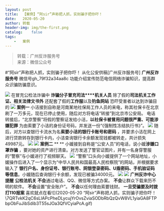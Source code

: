 ```yaml
---
layout:	post
title:	【案例】“阿sir”声称把人抓，实则骗子把你吓！
date:	2020-05-20
author:	转载
header-img:	img/the-first.png
catalog:	false
tags:
	-	案例
---
```


<blockquote><p>转载：广州反诈服务号<br>
来源：微信公众号</p></blockquote>

#“阿sir”声称把人抓，实则骗子把你吓！
从化公安供稿[广州反诈服务号]
**广州反诈服务号**
微信号gh_79f32a34aa8c
功能介绍宣传防范电信网络诈骗知识，提高群众识骗防骗意识。

![]({{site.baseurl}}/postimg/U80CvqU0rQoj28lia8ADCL5AW90zEfIuXVvccckuTvwAfNpzHBuiaRG7LQyt2AE7OveqdVGuAYJ67LY7Hsla8FJw.gif)
在冒充公检法诈骗中
**诈骗分子冒充司法****机关人员**
除了假的**司法机关工作证、相关法律文书外**
还配套了假的**工作服**以及**钓鱼网站**
恐吓受害者以达到诈骗目的
![]({{site.baseurl}}/postimg/U80CvqU0rQoj28lia8ADCL5AW90zEfIuXGKpurmRIibo7d4Dx3K4zK9pVy1ZSATbnib37R5IhqVDm98viacciaQR1WA.jpeg)
**案例一**
小洁接到自称是河南某地社保局工作人员的来电，称其社保卡在北京刷了一万多元，现在已停止使用，随后对方将电话“转接”到北京市公安局。
电话转接后，“北京警察”将假的警察证发给小洁，**以社保卡被冒用问题很严重、可能涉嫌犯罪**
为由索要了小洁的身份证号码，并发送一份“《强制性冻结执行书》”。
![]({{site.baseurl}}/postimg/U80CvqU0rQqG0S0XG3fcRK4qGEDtzbMG5tm87h2IXCJ8ssJp0r2ThXwASlKChMVcPgGo0RTc32icluGL49JL6SA.jpeg)
随后，对方以查银行卡流水为名**索要小洁的银行卡账号和密码**
，并要求小洁在网上进行贷款转存到银行卡内，小洁查询银行卡余额发现钱都被转走，共计损失49987元。
![]({{site.baseurl}}/postimg/U80CvqU0rQqG0S0XG3fcRK4qGEDtzbMG5ylMkoicbXR95TByCMPqfCs2VNvAt2V9NartzNE98zZrz3sG5MysPQg.jpeg)
![]({{site.baseurl}}/postimg/Ljib4So7yuWiaL0UwMP0CMOCGJq9Gh5B8cBicIfKTtAPXKibltqVNoIySWERgXfKBDvPDeEuqrOlzfg8athnWRqmvw.gif)
**案例二**
**
**
小媛接到自称是“公安人员”的电话，说小媛**涉嫌口罩诈骗**
，要对她的资产进行清查。对方发送了警官证图片，并有一名身穿警服的“警察”与小媛进行了视频聊天。
![]({{site.baseurl}}/postimg/U80CvqU0rQqG0S0XG3fcRK4qGEDtzbMG4epNrG0smhH6hkqoluiaBXBmhSichW3qHVW7JzZHS63n2tMWRz5AyHuA.png)
“警察”口头向小媛提供了一个网站地址，小媛操作后进入了一个显示为“中华人民共和国最高人民检察院”的网站，并根据要求输入了
**银行户名、身份证号、银行账号、网银登录密码、U盾密码、手机验证码等信息**。小媛随后查询银行卡余额，发现已被骗34000元。
![]({{site.baseurl}}/postimg/U80CvqU0rQqG0S0XG3fcRK4qGEDtzbMG5ylMkoicbXR95TByCMPqfCs2VNvAt2V9NartzNE98zZrz3sG5MysPQg.jpeg)
![]({{site.baseurl}}/postimg/Ljib4So7yuWiaL0UwMP0CMOCGJq9Gh5B8cBicIfKTtAPXKibltqVNoIySWERgXfKBDvPDeEuqrOlzfg8athnWRqmvw.gif)
**广州反诈中心提醒**
**公检法机关**
**不会**通过电话、QQ、微信等方式办案。
**不会**让群众下载来历不明的软件。
**不会**设置“安全账户”。
**不会**以任何理由索要钱财。
**一旦受骗要及时拨打110报案**
喜欢就点在看![](2020-05-20
“阿sir”声称把人抓，实则骗子把你吓！\\7QRTvkK2qC6sLlAPcPheDLycujYrOvsZviaSODbRbQzQvW8VL1yiaGA8FTPbpObFuJibSdib3T55sJOa3QfVCyiaPcA.gif)
